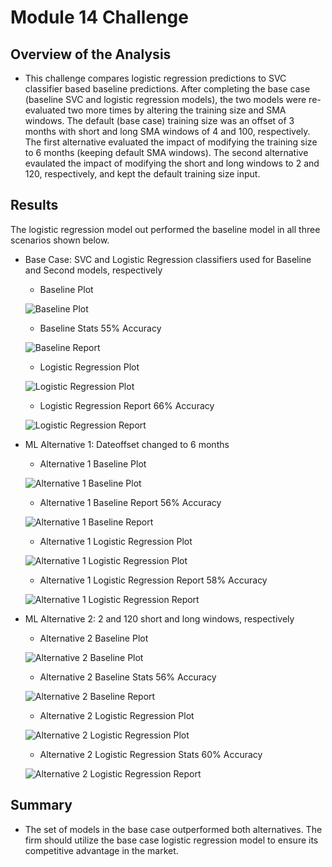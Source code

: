# Module 14 Challenge

## Overview of the Analysis


*  This challenge compares logistic regression predictions to SVC classifier based baseline predictions. After completing the base case (baseline SVC and logistic regression models), the two models were re-evaluated two more times by altering the training size and SMA windows. The default (base case) training size was an offset of 3 months with short and long SMA windows of 4 and 100, respectively. The first alternative evaluated the impact of modifying the training size to 6 months (keeping default SMA windows). The second alternative evaulated the impact of modifying the short and long windows to 2 and 120, respectively, and kept the default training size input.
## Results

 The logistic regression model out performed the baseline model in all three scenarios shown below.

* Base Case: SVC and Logistic Regression classifiers used for Baseline and Second models, respectively
  
  * Baseline Plot
  
   ![Baseline Plot](baseline_plot.png)
  * Baseline Stats 55% Accuracy
  
   ![Baseline Report](svm_size_default.png)
  * Logistic Regression Plot

   ![Logistic Regression Plot](lr_plot.png)
  * Logistic Regression Report 66% Accuracy

   ![Logistic Regression Report](lrmodel_size_default.png)

* ML Alternative 1: Dateoffset changed to 6 months
  * Alternative 1 Baseline Plot

   ![Alternative 1 Baseline Plot](baseline_plot_size6.png)
  * Alternative 1 Baseline Report 56% Accuracy

   ![Alternative 1 Baseline Report](svm_size6.png)
  * Alternative 1 Logistic Regression Plot

   ![Alternative 1 Logistic Regression Plot](lr_plot_size6.png)
  * Alternative 1 Logistic Regression Report 58% Accuracy

   ![Alternative 1 Logistic Regression Report](lrmodel_size6.png)

* ML Alternative 2: 2 and 120 short and long windows, respectively
  * Alternative 2 Baseline Plot

   ![Alternative 2 Baseline Plot](baseline_plot_smacng.png)
  * Alternative 2 Baseline Stats 56% Accuracy

   ![Alternative 2 Baseline Report](svm_smacng.png)
  * Alternative 2 Logistic Regression Plot

   ![Alternative 2 Logistic Regression Plot](lr_plot_smacng.png)
  * Alternative 2 Logistic Regression Stats 60% Accuracy

   ![Alternative 2 Logistic Regression Report](lrmodel_smacng.png) 

## Summary


* The set of models in the base case outperformed both alternatives. The firm should utilize the base case logistic regression model to ensure its competitive advantage in the market.



